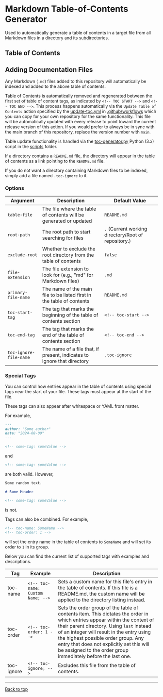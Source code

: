 <!-- toc-name: Information; -->

# Markdown Table-of-Contents Generator

Used to automatically generate a table of contents in a target file from all Markdown files in a directory and its subdirectories. 

## Table of Contents
<!-- toc-start -->
 
<!-- toc-end -->


## Adding Documentation Files

Any Markdown (`.md`) files added to this repository will automatically be indexed and added to the above table of contents.

Table of Contents is automatically removed and regenerated between the first set of table of content tags, as indicated by `<!-- TOC START -->` and `<!-- TOC END -->`. This process happens automatically via the `Update Table of Contents` action specified by the [update-toc.yml](.github/workflows/update-toc.yml) in [.github/workflows](.github/workflows) which you can copy for your own repository for the same functionality. This file will be automatically updated with every release to point toward the current release version of this action. If you would prefer to always be in sync with the main branch of this repository, replace the version number with `main`. 

Table update functionality is handled via the [toc-generator.py](scripts/toc-generator.py) Python (3.x) script in the [scripts](scripts) folder.

If a directory contains a `README.md` file, the directory will appear in the table of contents as a link pointing to the `README.md` file.

If you do not want a directory containing Markdown files to be indexed, simply add a file named `.toc-ignore` to it.

### Options

| Argument | Description | Default Value |
|----------|-------------|---------------|
| `table-file` | The file where the table of contents will be generated or updated | `README.md` |
| `root-path` | The root path to start searching for files | `.` (Current working directory/Root of repository.) |
| `exclude-root` | Whether to exclude the root directory from the table of contents | `false` |
| `file-extension` | The file extension to look for (e.g., "md" for Markdown files) | `.md` |
| `primary-file-name` | The name of the main file to be listed first in the table of contents | `README.md` |
| `toc-start-tag` | The tag that marks the beginning of the table of contents section | `<!-- toc-start -->` |
| `toc-end-tag` | The tag that marks the end of the table of contents section | `<!-- toc-end -->` |
| `toc-ignore-file-name` | The name of a file that, if present, indicates to ignore that directory | `.toc-ignore` |

### Special Tags

You can control how entries appear in the table of contents using special tags near the start of your file. These tags must appear at the start of the file.

These tags can also appear after whitespace or YAML front matter.

For example,

```markdown
---
author: "Some author"
date: "2024-08-09"
--- 

<!-- some-tag: someValue -->
```

and 

```markdown
<!-- some-tag: someValue -->
```

are both valid. 
However,

```markdown
Some random text.

# Some Header

<!-- some-tag: someValue -->
```

is not.

Tags can also be combined.
For example, 

```markdown
<!-- toc-name: SomeName -->
<!-- toc-order: 1 -->
```

will set the entry name in the table of contents to `SomeName` and will set its order to `1` in its group. 

Below you can find the current list of supported tags with examples and descriptions.

| Tag | Example | Description |
| --- | ------- | ----------- |
| toc-name | `<!-- toc-name: Custom Name; -->` | Sets a custom name for this file's entry in the table of contents. If this file is a README.md, the custom name will be applied to the directory listing instead. |
| toc-order | `<!-- toc-order: 1 -->` | Sets the order group of the table of contents item. This dictates the order in which entries appear within the context of their parent directory. Using `last` instead of an integer will result in the entry using the highest possible order group. Any entry that does not explicitly set this will be assigned to the order group immediately before the last one. |
| toc-ignore | `<!-- toc-ignore; -->` | Excludes this file from the table of contents. |

---

[Back to top](#markdown-table-of-contents-generator)
